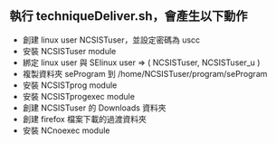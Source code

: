 ## 執行 techniqueDeliver.sh，會產生以下動作 
- 創建 linux user NCSISTuser，並設定密碼為 uscc
- 安裝 NCSISTuser module 
- 綁定 linux user 與 SElinux user => ( NCSISTuser, NCSISTuser_u ) 
- 複製資料夾 seProgram 到 /home/NCSISTuser/program/seProgram 
- 安裝 NCSISTprog module
- 安裝 NCSISTprogexec module
- 創建 NCSISTuser 的 Downloads 資料夾
- 創建 firefox 檔案下載的過渡資料夾
- 安裝 NCnoexec module
